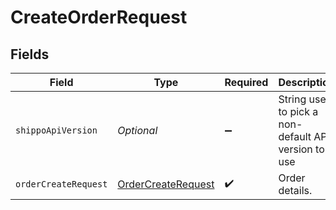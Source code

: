 # CreateOrderRequest


## Fields

| Field                                                               | Type                                                                | Required                                                            | Description                                                         | Example                                                             |
| ------------------------------------------------------------------- | ------------------------------------------------------------------- | ------------------------------------------------------------------- | ------------------------------------------------------------------- | ------------------------------------------------------------------- |
| `shippoApiVersion`                                                  | *Optional<String>*                                                  | :heavy_minus_sign:                                                  | String used to pick a non-default API version to use                | 2018-02-08                                                          |
| `orderCreateRequest`                                                | [OrderCreateRequest](../../models/components/OrderCreateRequest.md) | :heavy_check_mark:                                                  | Order details.                                                      |                                                                     |